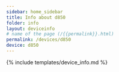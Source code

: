 ```yaml
---
sidebar: home_sidebar
title: Info about d850
folder: info
layout: deviceinfo
# name of the page (/{{permalink}}.html)
permalink: /devices/d850
device: d850
---
```

{% include templates/device_info.md %}
